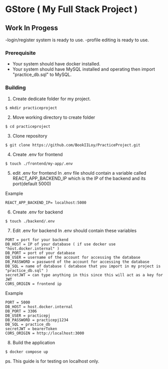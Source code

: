 # GStore ( My Full Stack Project )
## Work In Progess
-login/register system is ready to use.
-profile editing is ready to use.
### Prerequisite
- Your system should have docker installed.
- Your system should have MySQL installed and operating then import "practice_db.sql" to MySQL.

### Building
1. Create dedicate folder for my project.
```console
$ mkdir practiceproject
```
2. Move working directory to create folder
```console
$ cd practiceproject
```
3. Clone repository
```console
$ git clone https://github.com/BookIILoy/PracticeProject.git
```
4. Create .env for frontend
```console
$ touch ./frontend/my-app/.env
```
5. edit .env for frontend In .env file should contain a variable called REACT_APP_BACKEND_IP which is the IP of the backend and its port(default 5000)

Example
```console
REACT_APP_BACKEND_IP= localhost:5000
```

6. Create .env for backend
```console
$ touch ./backend/.env
```

7. Edit .env for backend In .env should contain these variables
```console
PORT = port for your backend
DB_HOST = IP of your database ( if use docker use "host.docker.internal" )
DB_PORT = port of your database
DB_USER = username of the account for accessing the database
DB_PASSWORD = password of the account for accessing the database
DB_SQL = name of database ( database that you import in my project is "practice_db.sql" )
secretJWT = can type anything in this since this will act as a key for JWT
CORS_ORIGIN = frontend ip
```
Example
```console
PORT = 5000
DB_HOST = host.docker.internal
DB_PORT = 3306
DB_USER = practicepj
DB_PASSWORD = practicepj1234
DB_SQL = practice_db
secretJWT = bearerToken
CORS_ORIGIN = http://localhost:3000
```

8. Build the application
```console
$ docker compose up
```
ps. This guide is for testing on localhost only.
